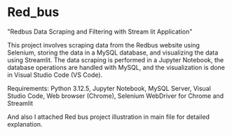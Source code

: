 # Red_bus
"Redbus Data Scraping and Filtering with Stream lit Application"

This project involves scraping data from the Redbus website using Selenium, storing the data in a MySQL database, and visualizing the data using Streamlit. The data scraping is performed in a Jupyter Notebook, the database operations are handled with MySQL, and the visualization is done in Visual Studio Code (VS Code).

Requirements:
Python 3.12.5,
Jupyter Notebook,
MySQL Server,
Visual Studio Code,
Web browser (Chrome),
Selenium WebDriver for Chrome and
Streamlit

And also I attached Red bus project illustration in main file for detailed explanation.
